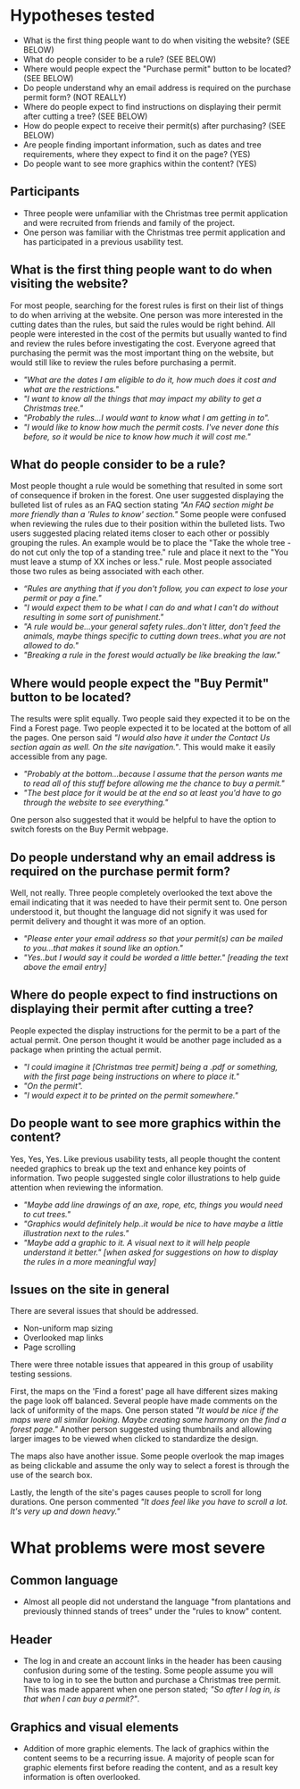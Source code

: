 # Hypotheses tested
* What is the first thing people want to do when visiting the website? (SEE BELOW)
* What do people consider to be a rule? (SEE BELOW)
* Where would people expect the "Purchase permit" button to be located? (SEE BELOW)
* Do people understand why an email address is required on the purchase permit form? (NOT REALLY)
* Where do people expect to find instructions on displaying their permit after cutting a tree? (SEE BELOW)
* How do people expect to receive their permit(s) after purchasing? (SEE BELOW)
* Are people finding important information, such as dates and tree requirements, where they expect to find it on the page? (YES)
* Do people want to see more graphics within the content? (YES)

## Participants
* Three people were unfamiliar with the Christmas tree permit application and were recruited from friends and family of the project.
* One person was familiar with the Christmas tree permit application and has participated in a previous usability test.


## What is the first thing people want to do when visiting the website?
For most people, searching for the forest rules is first on their list of things to do when arriving at the website. One person was more interested in the cutting dates than the rules, but said the rules would be right behind. All people were interested in the cost of the permits but usually wanted to find and review the rules before investigating the cost. Everyone agreed that purchasing the permit was the most important thing on the website, but would still like to review the rules before purchasing a permit.

* _"What are the dates I am eligible to do it, how much does it cost and what are the restrictions."_
* _"I want to know all the things that may impact my ability to get a Christmas tree."_
* _"Probably the rules...I would want to know what I am getting in to"._
* _"I would like to know how much the permit costs. I've never done this before, so it would be nice to know how much it will cost me."_



## What do people consider to be a rule?
Most people thought a rule would be something that resulted in some sort of consequence if broken in the forest. One user suggested displaying the bulleted list of rules as an FAQ section stating _"An FAQ section might be more friendly than a 'Rules to know' section."_ Some people were confused when reviewing the rules due to their position within the bulleted lists. Two users suggested placing related items closer to each other or possibly grouping the rules. An example would be to place the "Take the whole tree - do not cut only the top of a standing tree." rule and place it next to the "You must leave a stump of XX inches or less." rule. Most people associated those two rules as being associated with each other.
* _“Rules are anything that if you don't follow, you can expect to lose your permit or pay a fine."_
* _"I would expect them to be what I can do and what I can't do without resulting in some sort of punishment."_
* _"A rule would be...your general safety rules..don't litter, don't feed the animals, maybe things specific to cutting down trees..what you are not allowed to do."_
* _"Breaking a rule in the forest would actually be like breaking the law."_



## Where would people expect the "Buy Permit" button to be located?
The results were split equally. Two people said they expected it to be on the Find a Forest page. Two people expected it to be located at the bottom of all the pages. One person said _"I would also have it under the Contact Us section again as well. On the site navigation."_. This would make it easily accessible from any page.
* _"Probably at the bottom...because I assume that the person wants me to read all of this stuff before allowing me the chance to buy a permit."_
* _"The best place for it would be at the end so at least you'd have to go through the website to see everything."_

One person also suggested that it would be helpful to have the option to switch forests on the Buy Permit webpage.

## Do people understand why an email address is required on the purchase permit form?
Well, not really. Three people completely overlooked the text above the email indicating that it was needed to have their permit sent to. One person understood it, but thought the language did not signify it was used for permit delivery and thought it was more of an option.

* _"Please enter your email address so that your permit(s) can be mailed to you...that makes it sound like an option."_
* _"Yes..but I would say it could be worded a little better." [reading the text above the email entry]_


## Where do people expect to find instructions on displaying their permit after cutting a tree?
People expected the display instructions for the permit to be a part of the actual permit. One person thought it would be another page included as a package when printing the actual permit.
* _"I could imagine it [Christmas tree permit] being a .pdf or something, with the first page being instructions on where to place it."_
* _"On the permit"._
* _"I would expect it to be printed on the permit somewhere."_



## Do people want to see more graphics within the content?
Yes, Yes, Yes. Like previous usability tests, all people thought the content needed graphics to break up the text and enhance key points of information. Two people suggested single color illustrations to help guide attention when reviewing the information.
* _"Maybe add line drawings of an axe, rope, etc, things you would need to cut trees."_
* _"Graphics would definitely help..it would be nice to have maybe a little illustration next to the rules."_
* _"Maybe add a graphic to it. A visual next to it will help people understand it better." [when asked for suggestions on how to display the rules in a more meaningful way]_


## Issues on the site in general
There are several issues that should be addressed.

* Non-uniform map sizing
* Overlooked map links
* Page scrolling

There were three notable issues that appeared in this group of usability testing sessions.

First, the maps on the 'Find a forest' page all have different sizes making the page look off balanced. Several people have made comments on the lack of uniformity of the maps. One person stated _"It would be nice if the maps were all similar looking. Maybe creating some harmony on the find a forest page."_ Another person suggested using thumbnails and allowing larger images to be viewed when clicked to standardize the design.

The maps also have another issue. Some people overlook the map images as being clickable and assume the only way to select a forest is through the use of the search box.

Lastly, the length of the site's pages causes people to scroll for long durations. One person commented _"It does feel like you have to scroll a lot. It's very up and down heavy."_

# What problems were most severe

## Common language
* Almost all people did not understand the language "from plantations and previously thinned stands of trees"  under the "rules to know" content.


## Header
* The log in and create an account links in the header has been causing confusion during some of the testing. Some people assume you will have to log in to see the button and purchase a Christmas tree permit. This was made apparent when one person stated;
_"So after I log in, is that when I can buy a permit?"_.


## Graphics and visual elements
* Addition of more graphic elements. The lack of graphics within the content seems to be a recurring issue. A majority of people scan for graphic elements first before reading the content, and as a result key information is often overlooked.
